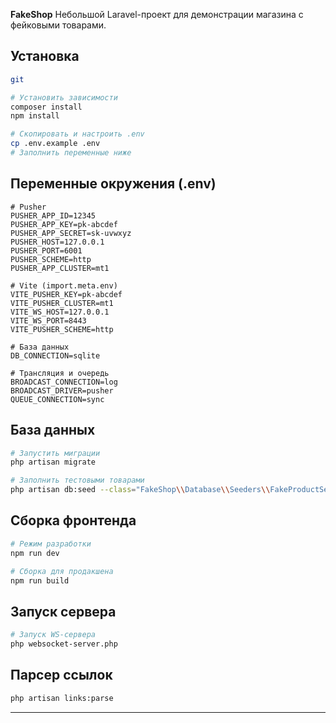 **FakeShop**
Небольшой Laravel-проект для демонстрации магазина с фейковыми товарами.

## Установка

```bash
git 

# Установить зависимости
composer install
npm install

# Скопировать и настроить .env
cp .env.example .env
# Заполнить переменные ниже
```

## Переменные окружения (.env)

```dotenv
# Pusher
PUSHER_APP_ID=12345
PUSHER_APP_KEY=pk-abcdef
PUSHER_APP_SECRET=sk-uvwxyz
PUSHER_HOST=127.0.0.1
PUSHER_PORT=6001
PUSHER_SCHEME=http
PUSHER_APP_CLUSTER=mt1

# Vite (import.meta.env)
VITE_PUSHER_KEY=pk-abcdef
VITE_PUSHER_CLUSTER=mt1
VITE_WS_HOST=127.0.0.1
VITE_WS_PORT=8443
VITE_PUSHER_SCHEME=http

# База данных
DB_CONNECTION=sqlite

# Трансляция и очередь
BROADCAST_CONNECTION=log
BROADCAST_DRIVER=pusher
QUEUE_CONNECTION=sync
```

## База данных

```bash
# Запустить миграции
php artisan migrate

# Заполнить тестовыми товарами
php artisan db:seed --class="FakeShop\\Database\\Seeders\\FakeProductSeeder"
```

## Сборка фронтенда

```bash
# Режим разработки
npm run dev

# Сборка для продакшена
npm run build
```

## Запуск сервера

```bash
# Запуск WS-сервера
php websocket-server.php
```

## Парсер ссылок

```bash
php artisan links:parse
```

---
